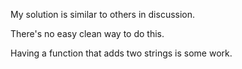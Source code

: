 My solution is similar to others in discussion.

There's no easy clean way to do this.

Having a function that adds two strings is some work.

